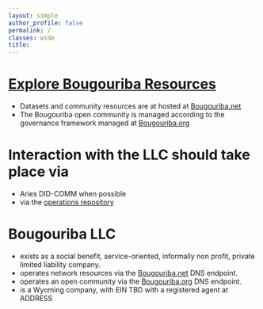 ```yaml
---
layout: simple
author_profile: false
permalink: /
classes: wide
title:
---
```

# [Explore Bougouriba Resources](http://bougouriba.net)
  * Datasets and community resources are at hosted at [Bougouriba.net](http://bougouriba.net)
  * The Bougouriba open community is managed according to the governance framework managed at [Bougouriba.org](http://bougouriba.org)

# Interaction with the LLC should take place via
  * Aries DID-COMM when possible
  * via the [operations repository](https://github.com/Bougouriba/official-business-record)


# Bougouriba LLC
  * exists as a social benefit, service-oriented, informally non profit, private limited liability company.
  * operates network resources via the <a href="http://bougouriba.net">Bougouriba.net</a> DNS endpoint.
  * operates an open community via the <a href="http://bougouriba.org">Bougouriba.org</a> DNS endpoint.
  * is a Wyoming company, with EIN TBD with a registered agent at ADDRESS
